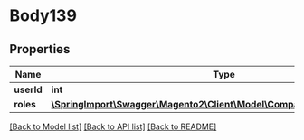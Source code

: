 # Body139

## Properties
Name | Type | Description | Notes
------------ | ------------- | ------------- | -------------
**userId** | **int** |  | 
**roles** | [**\SpringImport\Swagger\Magento2\Client\Model\CompanyDataRoleInterface[]**](CompanyDataRoleInterface.md) |  | 

[[Back to Model list]](../README.md#documentation-for-models) [[Back to API list]](../README.md#documentation-for-api-endpoints) [[Back to README]](../README.md)


